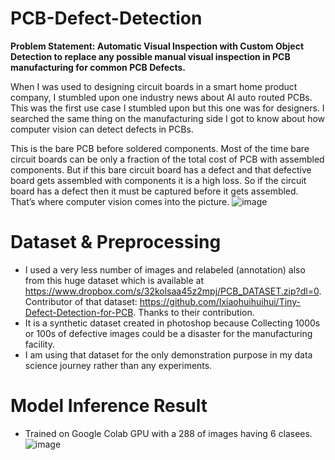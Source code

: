 # PCB-Defect-Detection
**Problem Statement: Automatic Visual Inspection with Custom Object Detection to replace any possible manual visual inspection in PCB manufacturing for common PCB Defects.**

When I was used to designing circuit boards in a smart home product company, I stumbled upon one industry news about AI auto routed PCBs. This was the first use case I stumbled upon but this one was for designers. I searched the same thing on the manufacturing side I got to know about how computer vision can detect defects in PCBs.

This is the bare PCB before soldered components. Most of the time bare circuit boards can be only a fraction of the total cost of PCB with assembled components. But if this bare circuit board has a defect and that defective board gets assembled with components it is a high loss.
So if the circuit board has a defect then it must be captured before it gets assembled. That’s where computer vision comes into the picture.
![image](https://user-images.githubusercontent.com/75474944/143443565-d9a235d2-c5ff-450e-8c48-e3da2b4d8b55.png)


# Dataset & Preprocessing
* I used a very less number of images and relabeled (annotation) also from this huge dataset which is available at https://www.dropbox.com/s/32kolsaa45z2mpj/PCB_DATASET.zip?dl=0.
Contributor of that dataset: https://github.com/Ixiaohuihuihui/Tiny-Defect-Detection-for-PCB. Thanks to their contribution.
* It is a synthetic dataset created in photoshop because Collecting 1000s or 100s of defective images could be a disaster for the manufacturing facility.
* I am using that dataset for the only demonstration purpose in my data science journey rather than any experiments.

# Model Inference Result
* Trained on Google Colab GPU with a 288 of images having 6 clasees. 
![image](https://github.com/user-attachments/assets/9120a20b-a74f-466d-911d-0d19f7cb2f84)
